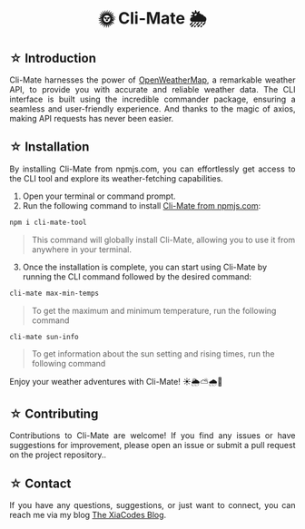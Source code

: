 <h1 align=center> 🌞 Cli-Mate 🌦️ </h1>

## ☆ Introduction

<p align=justify>Cli-Mate harnesses the power of <a href="#">OpenWeatherMap</a>, a remarkable weather API, to provide you with accurate and reliable weather data. The CLI interface is built using the incredible commander package, ensuring a seamless and user-friendly experience. And thanks to the magic of axios, making API requests has never been easier.</p>

## ☆ Installation

<p align=justify>By installing Cli-Mate from npmjs.com, you can effortlessly get access to the CLI tool and explore its weather-fetching capabilities.</p>

1. Open your terminal or command prompt.
2. Run the following command to install [Cli-Mate from npmjs.com](https://www.npmjs.com/~xiacodes):
``` bash
npm i cli-mate-tool
```
> This command will globally install Cli-Mate, allowing you to use it from anywhere in your terminal.
3. Once the installation is complete, you can start using Cli-Mate by running the CLI command followed by the desired command:
``` bash
cli-mate max-min-temps
```
> To get the maximum and minimum temperature, run the following command
``` bash
cli-mate sun-info
```
> To get information about the sun setting and rising times, run the following command

<p align=justify>Enjoy your weather adventures with Cli-Mate! ☀️🌦️⛅🌧️🌈</p>

## ☆ Contributing

<p align=justify>Contributions to Cli-Mate are welcome! If you find any issues or have suggestions for improvement, please open an issue or submit a pull request on the project repository.</a>.</p>

## ☆ Contact

<p align=justify>If you have any questions, suggestions, or just want to connect, you can reach me via my blog <a href="https://xiacodes.tumblr.com/ask">The XiaCodes Blog</a>.</p>